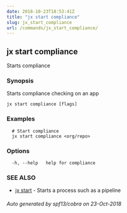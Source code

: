 ```yaml
---
date: 2018-10-23T18:53:41Z
title: "jx start compliance"
slug: jx_start_compliance
url: /commands/jx_start_compliance/
---
```

## jx start compliance

Starts compliance

### Synopsis

Starts compliance checking on an app

```
jx start compliance [flags]
```

### Examples

```
  # Start compliance
  jx start compliance <org/repo>
```

### Options

```
  -h, --help   help for compliance
```

### SEE ALSO

* [jx start](/commands/jx_start/)	 - Starts a process such as a pipeline

###### Auto generated by spf13/cobra on 23-Oct-2018
